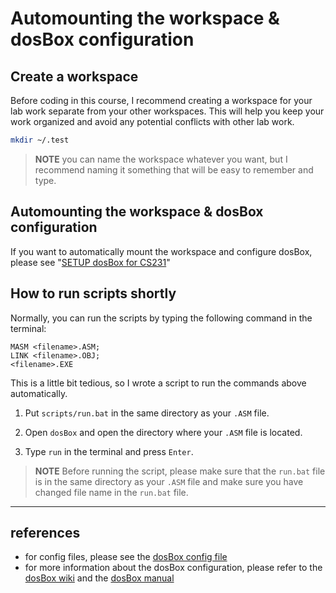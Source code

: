 # Automounting the workspace & dosBox configuration

## Create a workspace

Before coding in this course, I recommend creating a workspace for your lab work separate from your other workspaces. This will help you keep your work organized and avoid any potential conflicts with other lab work.

``` bash
mkdir ~/.test
```

> **NOTE**
> you can name the workspace whatever you want, but I recommend naming it something that will be easy to remember and type.

## Automounting the workspace & dosBox configuration

If you want to automatically mount the workspace and configure dosBox, please see "[SETUP dosBox for CS231](https://github.com/AppleBoiy/dotfiles/blob/master/config/dosBox/README.md)"

## How to run scripts shortly

Normally, you can run the scripts by typing the following command in the terminal:

```batch
MASM <filename>.ASM;
LINK <filename>.OBJ;
<filename>.EXE
```

This is a little bit tedious, so I wrote a script to run the commands above automatically. 

1. Put `scripts/run.bat` in the same directory as your `.ASM` file.

2. Open `dosBox` and open the directory where your `.ASM` file is located.
3. Type `run` in the terminal and press `Enter`.

> **NOTE**
> Before running the script, please make sure that the `run.bat` file is in the same directory as your `.ASM` file and make sure you have changed file name in the `run.bat` file.

---

## references

- for config files, please see the [dosBox config file](https://github.com/AppleBoiy/devenv/tree/master/config/dosBox)
- for more information about the dosBox configuration, please refer to the [dosBox wiki](https://www.dosbox.com/wiki/Main_Page) and the [dosBox manual](https://www.dosbox.com/DOSBoxManual.html)
